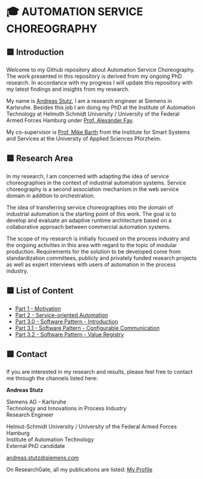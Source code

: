 # :mortar_board: AUTOMATION SERVICE CHOREOGRAPHY
## :blue_square: Introduction

Welcome to my Github repository about Automation Service Choreography.
The work presented in this repository is derived from my ongoing PhD research.
In accordance with my progress I will update this repository with my latest findings and insights from my research.

My name is [Andreas Stutz](https://www.researchgate.net/profile/Andreas-Stutz), I am a research engineer at Siemens in Karlsruhe. Besides this job I am doing my PhD at the Institute of Automation Technology at Helmuth Schmidt University / University of the Federal Armed Forces Hamburg under [Prof. Alexander Fay](https://www.researchgate.net/profile/Alexander-Fay).

My co-supervisor is [Prof. Mike Barth](https://www.researchgate.net/profile/Mike-Barth) from the Institute for Smart Systems and Services at the University of Applied Sciences Pforzheim.

## :blue_square: Research Area

In my research, I am concerned with adapting the idea of service choreographies in the context of industrial automation systems. Service choreography is a second association mechanism in the web service domain in addition to orchestration.

The idea of transferring service choreographies into the domain of industrial automation is the starting point of this work. The goal is to develop and evaluate an adaptive runtime architecture based on a collaborative approach between commercial automation systems.

The scope of my research is initially focused on the process industry and the ongoing activities in this area with regard to the topic of modular production. Requirements for the solution to be developed come from standardization committees, publicly and privately funded research projects as well as expert interviews with users of automation in the process industry.

## :blue_square: List of Content

* [Part 1 - Motivation](Part_1_Motivation/README.md)
* [Part 2 - Service-oriented Automation](Part_2_AutomationBasics/README.md)
* [Part 3.0 - Software Pattern - Introduction](Part_3_Software_Patterns/README.md)
* [Part 3.1 - Software Pattern - Configurable Communication](Part_3_1_ConfigurableCommunication/README.md)
* [Part 3.2 - Software Pattern - Value Registry](Part_3_2_ValueRegistry/README.md)

## :blue_square: Contact

If you are interested in my research and results, please feel free to contact me through the channels listed here:

**Andreas Stutz**  

Siemens AG - Karlsruhe  
Technology and Innovations in Process Industry  
Research Engineer

Helmut-Schmidt University / University of the Federal Armed Forces Hamburg  
Institute of Automation Technology  
External PhD candidate

andreas.stutz@siemens.com

On ResearchGate, all my publications are listed: [My Profile](https://www.researchgate.net/profile/Andreas-Stutz)

